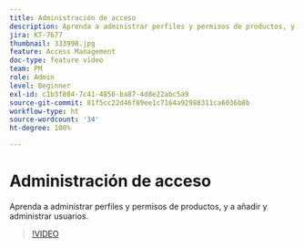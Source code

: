 ```yaml
---
title: Administración de acceso
description: Aprenda a administrar perfiles y permisos de productos, y a añadir y administrar usuarios.
jira: KT-7677
thumbnail: 333998.jpg
feature: Access Management
doc-type: feature video
team: PM
role: Admin
level: Beginner
exl-id: c1b3f804-7c41-4856-ba87-4d8e22abc5a9
source-git-commit: 81f5cc22d46f89ee1c7164a92988311ca6036b8b
workflow-type: ht
source-wordcount: '34'
ht-degree: 100%

---
```


# Administración de acceso

Aprenda a administrar perfiles y permisos de productos, y a añadir y administrar usuarios.

>[!VIDEO](https://video.tv.adobe.com/v/333998?quality=12&learn=on)
